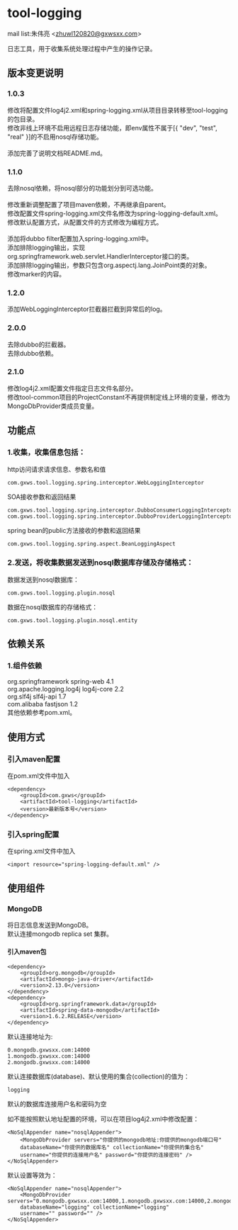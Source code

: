 tool-logging
============

mail list:朱伟亮 \<zhuwl120820@gxwsxx.com>

日志工具，用于收集系统处理过程中产生的操作记录。

版本变更说明
---
### 1.0.3
修改将配置文件log4j2.xml和spring-logging.xml从项目目录转移至tool-logging的包目录。<br>
修改非线上环境不启用远程日志存储功能，即env属性不属于[{ "dev", "test", "real" }]的不启用nosql存储功能。<br>
<br>
添加完善了说明文档README.md。<br>

### 1.1.0
去除nosql依赖，将nosql部分的功能划分到可选功能。<br>
<br>
修改重新调整配置了项目maven依赖，不再继承自parent。<br>
修改配置文件spring-logging.xml文件名修改为spring-logging-default.xml。<br>
修改默认配置方式，从配置文件的方式修改为编程方式。<br>
<br>
添加将dubbo filter配置加入spring-logging.xml中。<br>
添加排除logging输出，实现org.springframework.web.servlet.HandlerInterceptor接口的类。<br>
添加排除logging输出，参数只包含org.aspectj.lang.JoinPoint类的对象。<br>
修改marker的内容。<br>

### 1.2.0
添加WebLoggingInterceptor拦截器拦截到异常后的log。<br>

### 2.0.0
去除dubbo的拦截器。<br>
去除dubbo依赖。<br>

### 2.1.0
修改log4j2.xml配置文件指定日志文件名部分。<br>
修改tool-common项目的ProjectConstant不再提供制定线上环境的变量，修改为MongoDbProvider类成员变量。<br>

功能点
---
### 1.收集，收集信息包括：
http访问请求请求信息、参数名和值<br>

	com.gxws.tool.logging.spring.interceptor.WebLoggingInterceptor
SOA接收参数和返回结果<br>

	com.gxws.tool.logging.spring.interceptor.DubboConsumerLoggingInterceptor
	com.gxws.tool.logging.spring.interceptor.DubboProviderLoggingInterceptor
spring bean的public方法接收的参数和返回结果<br>

	com.gxws.tool.logging.spring.aspect.BeanLoggingAspect

### 2.发送，将收集数据发送到nosql数据库存储及存储格式：
数据发送到nosql数据库：

	com.gxws.tool.logging.plugin.nosql
数据在nosql数据库的存储格式：

	com.gxws.tool.logging.plugin.nosql.entity

依赖关系
---

### 1.组件依赖
org.springframework spring-web 4.1<br>
org.apache.logging.log4j log4j-core 2.2<br>
org.slf4j slf4j-api 1.7<br>
com.alibaba fastjson 1.2<br>
其他依赖参考pom.xml。

使用方式
---

### 引入maven配置
在pom.xml文件中加入

	<dependency>
		<groupId>com.gxws</groupId>
		<artifactId>tool-logging</artifactId>
		<version>最新版本号</version>
	</dependency>

### 引入spring配置
在spring.xml文件中加入

	<import resource="spring-logging-default.xml" />
	
使用组件
---
### MongoDB
将日志信息发送到MongoDB。<br>
默认连接mongodb replica set 集群。<br>

#### 引入maven包
	<dependency>
		<groupId>org.mongodb</groupId>
		<artifactId>mongo-java-driver</artifactId>
		<version>2.13.0</version>
	</dependency>
	<dependency>
		<groupId>org.springframework.data</groupId>
		<artifactId>spring-data-mongodb</artifactId>
		<version>1.6.2.RELEASE</version>
	</dependency>

默认连接地址为:

	0.mongodb.gxwsxx.com:14000
	1.mongodb.gxwsxx.com:14000
	2.mongodb.gxwsxx.com:14000
	
默认连接数据库(database)、默认使用的集合(collection)的值为：

	logging
	
默认的数据库连接用户名和密码为空<br>
	
如不能按照默认地址配置的环境，可以在项目log4j2.xml中修改配置：

	<NoSqlAppender name="nosqlAppender">
		<MongoDbProvider servers="你提供的mongodb地址:你提供的mongodb端口号" 
		databaseName="你提供的数据库名" collectionName="你提供的集合名" 
		username="你提供的连接用户名" password="你提供的连接密码" />
	</NoSqlAppender>
	
默认设置等效为：

	<NoSqlAppender name="nosqlAppender">
		<MongoDbProvider servers="0.mongodb.gxwsxx.com:14000,1.mongodb.gxwsxx.com:14000,2.mongodb.gxwsxx.com:14000"
		databaseName="logging" collectionName="logging"
		username="" password="" />
	</NoSqlAppender>
	
	